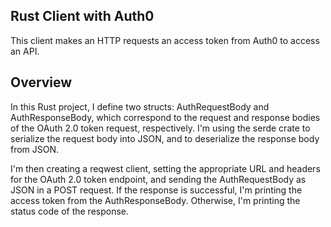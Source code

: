  ## Rust Client with Auth0 
 
 
 This client makes an HTTP requests an access token from Auth0 to access an API. 
 
 
 ## Overview
 
In this Rust project, I define two structs: AuthRequestBody and AuthResponseBody, which correspond to the request and response bodies of the OAuth 2.0 token request, respectively. I'm using the serde crate to serialize the request body into JSON, and to deserialize the response body from JSON.

I'm then creating a reqwest client, setting the appropriate URL and headers for the OAuth 2.0 token endpoint, and sending the AuthRequestBody as JSON in a POST request. If the response is successful, I'm printing the access token from the AuthResponseBody. Otherwise, I'm printing the status code of the response.
